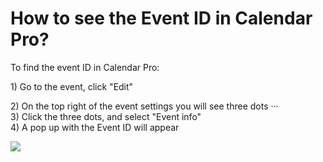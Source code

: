 # How to see the Event ID in Calendar Pro?

<p class="no-margin">To find the event ID in Calendar Pro:<br></p>
<p class="no-margin"></p>
<p class="no-margin">1) Go to the event, click "Edit"</p>
<p class="no-margin"></p>
<p class="no-margin">2) On the top right of the event settings you will see three dots ···<br>3) Click the three dots, and select "Event info"<br>4) A pop up with the Event ID will appear<br></p>
<p class="no-margin"></p>
<div class="intercom-container"><img src="/assets/img/teams-pro/image_53.png"></div>

<Hubspot />
<Clarity />
<GoogleAnalytics />

